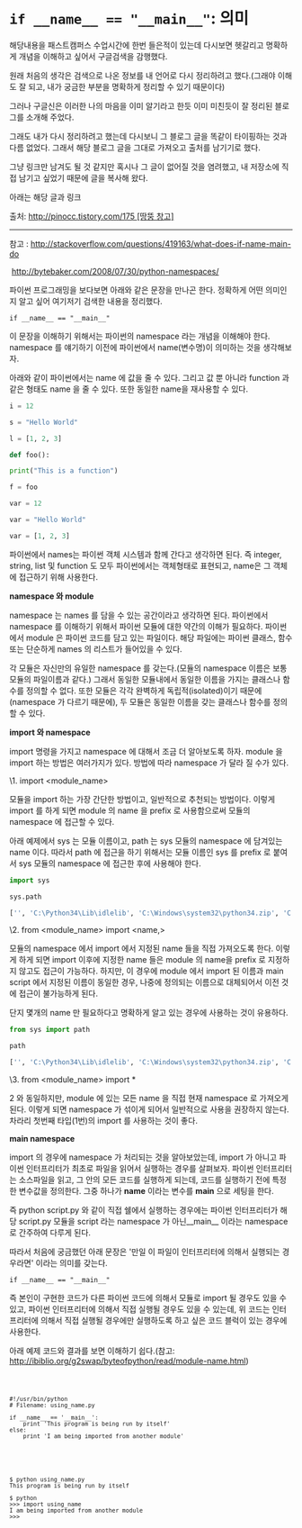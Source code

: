 # `if __name__ == "__main__"`: 의미

해당내용을 패스트캠퍼스 수업시간에 한번 들은적이 있는데 다시보면 헷갈리고 명확하게 개념을 이해하고 싶어서 구글검색을 감행했다.

원래 처음의 생각은 검색으로 나온 정보를 내 언어로 다시 정리하려고 했다.(그래야 이해도 잘 되고, 내가 궁금한 부분을 명확하게 정리할 수 있기 때문이다)

그러나 구글신은 이러한 나의 마음을 이미 알기라고 한듯 이미 미친듯이 잘 정리된 블로그를 소개해 주었다.

그래도 내가 다시 정리하려고 했는데 다시보니 그 블로그 글을 똑같이 타이핑하는 것과 다름 없었다. 그래서 해당 블로그 글을 그대로 가져오고 출처를 남기기로 했다.

그냥 링크만 남겨도 될 것 같지만 혹시나 그 글이 없어질 것을 염려했고, 내 저장소에 직접 남기고 싶었기 때문에 글을 복사해 왔다.

아래는 해당 글과 링크

출처: [http://pinocc.tistory.com/175 [땅뚱 창고]](http://pinocc.tistory.com/175)

------

참고 : <http://stackoverflow.com/questions/419163/what-does-if-name-main-do>

​         <http://bytebaker.com/2008/07/30/python-namespaces/>

파이썬 프로그래밍을 보다보면 아래와 같은 문장을 만나곤 한다. 정확하게 어떤 의미인지 알고 싶어 여기저기 검색한 내용을 정리했다.

`if __name__ == "__main__"`

이 문장을 이해하기 위해서는 파이썬의 namespace 라는 개념을 이해해야 한다. namespace 를 얘기하기 이전에 파이썬에서 name(변수명)이 의미하는 것을 생각해보자.

아래와 같이 파이썬에서는 name 에 값을 줄 수 있다. 그리고 값 뿐 아니라 function 과 같은 형태도 name 을 줄 수 있다. 또한 동일한 name을 재사용할 수 있다.

```python
i = 12

s = "Hello World"

l = [1, 2, 3]

def foo():

print("This is a function")

f = foo

var = 12

var = "Hello World"

var = [1, 2, 3]
```

파이썬에서 names는 파이썬 객체 시스템과 함께 간다고 생각하면 된다. 즉 integer, string, list 및 function 도 모두 파이썬에서는 객체형태로 표현되고, name은 그 객체에 접근하기 위해 사용한다.

**namespace 와 module**

namespace 는 names 를 담을 수 있는 공간이라고 생각하면 된다. 파이썬에서 namespace 를 이해하기 위해서 파이썬 모듈에 대한 약간의 이해가 필요하다. 파이썬에서 module 은 파이썬 코드를 담고 있는 파일이다. 해당 파일에는 파이썬 클래스, 함수 또는 단순하게 names 의 리스트가 들어있을 수 있다.

각 모듈은 자신만의 유일한 namespace 를 갖는다.(모듈의 namespace 이름은 보통 모듈의 파일이름과 같다.) 그래서 동일한 모듈내에서 동일한 이름을 가지는 클래스나 함수를 정의할 수 없다. 또한 모듈은 각각 완벽하게 독립적(isolated)이기 때문에(namespace 가 다르기 때문에), 두 모듈은 동일한 이름을 갖는 클래스나 함수를 정의할 수 있다.

**import 와 namespace**

import 명령을 가지고 namespace 에 대해서 조금 더 알아보도록 하자. module 을 import 하는 방법은 여러가지가 있다. 방법에 따라 namespace 가 달라 질 수가 있다.

\1. import <module_name>

모듈을 import 하는 가장 간단한 방법이고, 일반적으로 추천되는 방법이다. 이렇게 import 를 하게 되면 module 의 name 을 prefix 로 사용함으로써 모듈의 namespace 에 접근할 수 있다.

아래 예제에서 sys 는 모듈 이름이고, path 는 sys 모듈의 namespace 에 담겨있는 name 이다. 따라서 path 에 접근을 하기 위해서는 모듈 이름인 sys 를 prefix 로 붙여서 sys 모듈의 namespace 에 접근한 후에 사용해야 한다.

```python
import sys

sys.path

['', 'C:\Python34\Lib\idlelib', 'C:\Windows\system32\python34.zip', 'C:\Python34\DLLs', 'C:\Python34\lib', 'C:\Python34', 'C:\Python34\lib\site-packages']
```

\2. from <module_name> import <name,>

모듈의 namespace 에서 import 에서 지정된 name 들을 직접 가져오도록 한다. 이렇게 하게 되면 import 이후에 지정한 name 들은 module 의 name을 prefix 로 지정하지 않고도 접근이 가능하다. 하지만, 이 경우에 module 에서 import 된 이름과 main script 에서 지정된 이름이 동일한 경우, 나중에 정의되는 이름으로 대체되어서 이전 것에 접근이 불가능하게 된다.

단지 몇개의 name 만 필요하다고 명확하게 알고 있는 경우에 사용하는 것이 유용하다.

```python
from sys import path

path

['', 'C:\Python34\Lib\idlelib', 'C:\Windows\system32\python34.zip', 'C:\Python34\DLLs', 'C:\Python34\lib', 'C:\Python34', 'C:\Python34\lib\site-packages']
```

\3. from <module_name> import *

2 와 동일하지만, module 에 있는 모든 name 을 직접 현재 namespace 로 가져오게 된다. 이렇게 되면 namespace 가 섞이게 되어서 일반적으로 사용을 권장하지 않는다. 차라리 첫번째 타입(1번)의 import 를 사용하는 것이 좋다.

**__main__ namespace**

import 의 경우에 namespace 가 처리되는 것을 알아보았는데, import 가 아니고 파이썬 인터프리터가 최초로 파일을 읽어서 실행하는 경우를 살펴보자. 파이썬 인터프리터는 소스파일을 읽고, 그 안의 모든 코드를 실행하게 되는데, 코드를 실행하기 전에 특정한 변수값을 정의한다. 그중 하나가 __name__ 이라는 변수를 __main__ 으로 세팅을 한다.

즉 python script.py 와 같이 직접 쉘에서 실행하는 경우에는 파이썬 인터프리터가 해당 script.py 모듈을 script 라는 namespace 가 아닌__main__ 이라는 namespace 로 간주하여 다루게 된다.

따라서 처음에 궁금했던 아래 문장은 '만일 이 파일이 인터프리터에 의해서 실행되는 경우라면' 이라는 의미를 갖는다.

`if __name__ == "__main__"`

즉 본인이 구현한 코드가 다른 파이썬 코드에 의해서 모듈로 import 될 경우도 있을 수 있고, 파이썬 인터프리터에 의해서 직접 실행될 경우도 있을 수 있는데, 위 코드는 인터프리터에 의해서 직접 실행될 경우에만 실행하도록 하고 싶은 코드 블럭이 있는 경우에 사용한다.

아래 예제 코드와 결과를 보면 이해하기 쉽다.(참고: <http://ibiblio.org/g2swap/byteofpython/read/module-name.html>)

<code>

```
#!/usr/bin/python
# Filename: using_name.py

if __name__ == '__main__':
	print 'This program is being run by itself'
else:
	print 'I am being imported from another module'
```

<output>

```
$ python using_name.py
This program is being run by itself

$ python
>>> import using_name
I am being imported from another module
>>>

```

